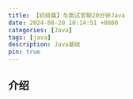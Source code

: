 ```yaml
---
title: 【初级篇】与面试官聊20分钟Java
date: 2024-08-20 10:14:51 +0800
categories: [Java]
tags: [java]
description: Java基础
pin: true
---
```


## 介绍
